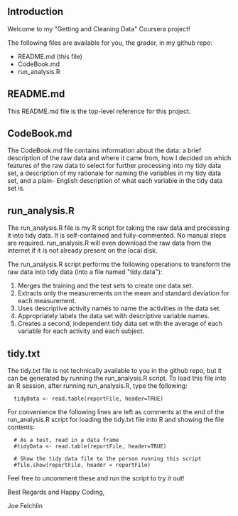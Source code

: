 ## Introduction
Welcome to my "Getting and Cleaning Data" Coursera project!

The following files are available for you, the grader, in my github repo:

* README.md (this file)
* CodeBook.md
* run_analysis.R


## README.md
This README.md file is the top-level reference for this project.


## CodeBook.md
The CodeBook.md file contains information about the data: a brief description
of the raw data and where it came from, how I decided on which features of the
raw data to select for further processing into my tidy data set, a description
of my rationale for naming the variables in my tidy data set, and a plain-
English description of what each variable in the tidy data set is.


## run_analysis.R
The run_analysis.R file is my R script for taking the raw data and processing
it into tidy data. It is self-contained and fully-commented. No manual steps
are required. run_analysis.R will even download the raw data from the internet
if it is not already present on the local disk.

The run_analysis.R script performs the following operations to transform the raw
data into tidy data (into a file named "tidy.data"):

1. Merges the training and the test sets to create one data set.
2. Extracts only the measurements on the mean and standard deviation for each measurement. 
3. Uses descriptive activity names to name the activities in the data set.
4. Appropriately labels the data set with descriptive variable names. 
5. Creates a second, independent tidy data set with the average of each variable for each
   activity and each subject. 


## tidy.txt
The tidy.txt file is not technically available to you in the github repo, but
it can be generated by running the run_analysis.R script. To load this file
into an R session, after running run_analysis.R, type the following:

```
  tidyData <- read.table(reportFile, header=TRUE)
```

For convenience the following lines are left as comments at the end of the
run_analysis.R script for loading the tidy.txt file into R and showing the
file contents:

```
  # As a test, read in a data frame
  #tidyData <- read.table(reportFile, header=TRUE)

  # Show the tidy data file to the person running this script
  #file.show(reportFile, header = reportFile)
```

Feel free to uncomment these and run the script to try it out!



Best Regards and Happy Coding,

Joe Felchlin